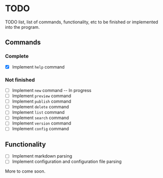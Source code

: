 # TODO
TODO list, list of commands, functionality, etc to be finished or implemented into the program.

## Commands

### Complete
- [x] Implement `help` command

### Not finished
- [ ] Implement `new` command  -- In progress
- [ ] Implement `preview` command
- [ ] Implement `publish` command
- [ ] Implement `delete` command
- [ ] Implement `list` command
- [ ] Implement `search` command
- [ ] Implement `version` command
- [ ] Implement `config` command

## Functionality
- [ ] Implement markdown parsing
- [ ] Implement configuration and configuration file parsing

More to come soon.
